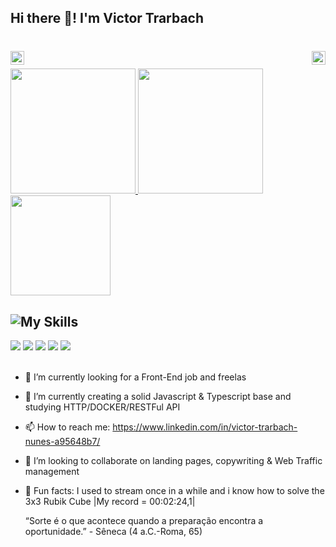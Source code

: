 ## Hi there 🤘! I'm Victor Trarbach
   
  <h1 align="center">
      <img height="10px"/>
      <img align="left" height="22em" src="https://visitor-badge.laobi.icu/badge?page_id=VictorTrarbach.VictorTrarbach&style=social" />
      <img align="right" height="22em" src="https://img.shields.io/github/followers/VictorTrarbach?label=followers&style=social" />
  </h1>
  <div>
    <a href="https://github.com/VictorTrarbach">
      <img height="200em" src="https://github-readme-stats.vercel.app/api?username=VictorTrarbach&show_icons=true&theme=radical&include_all_commits=true&count_private=true&layout=compact"/>
      <img height="200em" src="https://github-readme-stats.vercel.app/api/top-langs/?username=VictorTrarbach&layout=compact&langs_count=8&theme=radical" data-canonical-src="https://github-readme-stats.vercel.app/api?username=VictorTrarbach&show_icons=true&theme=radical&line_height=27&include_all_commits=true"/>
    </a>
  </div>
  <a align="center" href="https://wakatime.com/goals">
    <img align="center" height="160em"; height: auto; src="https://github-readme-stats.vercel.app/api/wakatime?username=VTNS&theme=radical&layout=compact" data-canonical-src="https://github-readme-stats.vercel.app/api/wakatime?username=VTNS&theme=radical&layout=compact"; style="max-width: 100%;">
  </a>
 
## ![My Skills](https://skillicons.dev/icons?i=js,html,css,ts,nextjs,react,tailwind,nodejs,git,express,postgres)
  <!--<img align="right" alt="VTNS-pic" height="150" style="border-radius:50px;" src=""> graphql,astro,unity, -->
  
<div>
    <a href="https://www.instagram.com/ovictortrarbach/" target="_blank"><img src="https://img.shields.io/badge/-Instagram-%23E4405F?style=for-the-badge&logo=instagram&logoColor=white" target="_blank"></a>
    <a href="https://www.twitch.tv/bigtemon" target="_blank"><img src="https://img.shields.io/badge/Twitch-9146FF?style=for-the-badge&logo=twitch&logoColor=white" target="_blank"></a>
   <a href="https://discord.gg/Zvy8XWmM" target="_blank"><img src="https://img.shields.io/badge/Discord-7289DA?style=for-the-badge&logo=discord&logoColor=white" target="_blank"></a> 
    <a href = "mailto:vtnsdev@gmail.com"><img src="https://img.shields.io/badge/-Gmail-%23333?style=for-the-badge&logo=gmail&logoColor=white" target="_blank"></a>
    <a href="https://www.linkedin.com/in/victor-trarbach-nunes-a95648b7/" target="_blank"><img src="https://img.shields.io/badge/-LinkedIn-%230077B5?style=for-the-badge&logo=linkedin&logoColor=white" target="_blank"></a> 
  </div>
  <br>
  
- 🔭 I’m currently looking for a Front-End job and freelas
  
- 🌱 I’m currently creating a solid Javascript & Typescript base and studying HTTP/DOCKER/RESTFul API
  
- 📫 How to reach me: https://www.linkedin.com/in/victor-trarbach-nunes-a95648b7/
  
- 👯 I’m looking to collaborate on landing pages, copywriting & Web Traffic management
  
- 🎪 Fun facts: I used to stream once in a while and i know how to solve the 3x3 Rubik Cube |My record = 00:02:24,1|

  “Sorte é o que acontece quando a preparação encontra a oportunidade.” - Sêneca (4 a.C.-Roma, 65)
  

  
